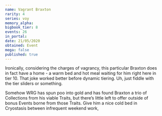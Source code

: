 ```yaml
---
name: Vagrant Braxton
rarity: 4
series: voy
memory_alpha:
bigbook_tier: 8
events: 26
in_portal:
date: 21/05/2020
obtained: Event
mega: false
published: true
---
```


Ironically, considering the charges of vagrancy, this particular Braxton does in fact have a home - a warm bed and hot meal waiting for him right here in tier 10. That joke worked better before dynamic tiering. Uh, just fiddle with the tier sliders or something.

Somehow WRG has spun poo into gold and has found Braxton a trio of Collections from his viable Traits, but there’s little left to offer outside of bonus Events borne from those Traits. Give him a nice cold bed in Cryostasis between infrequent weekend work,
